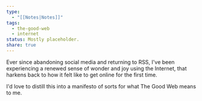 ```yaml
---
type:
  - "[[Notes|Notes]]"
tags:
  - the-good-web
  - internet
status: Mostly placeholder.
share: true
---
```


Ever since abandoning social media and returning to RSS, I've been experiencing a renewed sense of wonder and joy using the Internet, that harkens back to how it felt like to get online for the first time.

I'd love to distill this into a manifesto of sorts for what The Good Web means to me.

